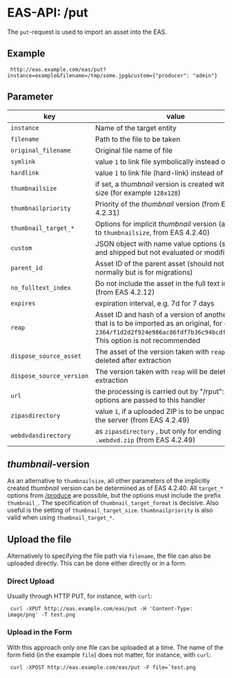 #  EAS-API: /put

The `put`-request is used to import an asset into the EAS.

##  Example

~~~
 http://eas.example.com/eas/put?instance=example&filename=/tmp/some.jpg&custom={"producer": "admin"}
~~~


##  Parameter


|key|value|
|---|---|
| `instance`| Name of the target entity |
| `filename`| Path to the file to be taken |
| `original_filename`| Original file name of file |
| `symlink`| value `1` to link file symbolically instead of copy |
| `hardlink`| value `1` to link file (hard-link) instead of copy |
| `thumbnailsize`| if set, a *thumbnail* version is created with this size (for example `128x128`) |
| `thumbnailpriority`| Priority of the *thumbnail* version (from EAS 4.2.31) |
| `thumbnail_target_*`| Options for implicit *thumbnail* version (alternative to `thumbnailsize`, from EAS 4.2.40) |
| `custom`| JSON object with name value options (stored and shipped but not evaluated or modified) |
| `parent_id`| Asset ID of the parent asset (should not be used normally but is for migrations) |
| `no_fulltext_index`| Do not include the asset in the full text index (from EAS 4.2.12) |
| `expires`| expiration interval, e.g. 7d for 7 days |
| `reap`| Asset ID and hash of a version of another asset that is to be imported as an original, for example `2364/f1d2d2f924e986ac86fdf7b36c94bcdf32beec15`. This option is not recommended |
| `dispose_source_asset`| The asset of the version taken with `reap` will be deleted after extraction |
| `dispose_source_version`| The version taken with `reap` will be deleted after extraction |
| `url`| the processing is carried out by "/rput":../rput, all options are passed to this handler |
| `zipasdirectory`| value `1`, if a uploaded ZIP is to be unpacked on the server (from EAS 4.2.49) |
| `webdvdasdirectory`| as `zipasdirectory` , but only for ending `.webdvd.zip` (from EAS 4.2.49) |

##  *thumbnail*-version

As an alternative to `thumbnailsize`, all other parameters of the implicitly created *thumbnail* version can be determined as of EAS 4.2.40. All `target_*` options from [/produce](../produce) are possible, but the options must include the prefix `thumbnail_`. The specification of `thumbnail_target_format` is decisive. Also useful is the setting of `thumbnail_target_size`. `thumbnailpriority` is also valid when using `thumbnail_target_*`.

## Upload the file

Alternatively to specifying the file path via `filename`, the file can also be uploaded directly. This can be done either directly or in a form.

### Direct Upload

Usually through HTTP PUT, for instance, with `curl`:

~~~
 curl -XPUT http://eas.example.com/eas/put -H 'Content-Type: image/png' -T test.png
~~~

### Upload in the Form

With this approach only one file can be uploaded at a time. The name of the form field (in the example `file`) does not matter, for instance, with `curl`:

~~~
 curl -XPOST http://eas.example.com/eas/put -F file=`test.png
~~~

